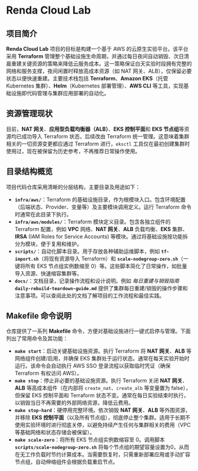 # Renda Cloud Lab

## 项目简介

**Renda Cloud Lab** 项目的目标是构建一个基于 AWS 的云原生实验平台。该平台采用 **Terraform** 管理整个基础设施生命周期，并通过每日夜间自动销毁、次日清晨重建关键资源的策略来降低云服务成本。这一策略保证白天实验时段拥有完整的网络和服务支撑，夜间闲置时释放高成本资源（如 NAT 网关、ALB），仅保留必要状态以便快速重建。主要技术栈包括 **Terraform**、**Amazon EKS**（托管 Kubernetes 集群）、**Helm**（Kubernetes 部署管理）、**AWS CLI** 等工具，实现基础设施即代码管理与集群应用部署的自动化。

## 资源管理现状

目前，**NAT 网关**、**应用型负载均衡器（ALB）**、**EKS 控制平面**和 **EKS 节点组**等资源均已成功导入 Terraform 状态，后续改由 Terraform 统一管理。这意味着集群相关的一切资源变更都应通过 Terraform 进行，`eksctl` 工具仅在最初创建集群时使用过，现在被保留为历史参考，不再推荐日常操作使用。

## 目录结构概览

项目代码仓库采用清晰的分层结构，主要目录及用途如下：

* **`infra/aws/`**：Terraform 的基础设施目录，作为根模块入口。包含环境配置（后端状态、Provider、变量等）及主要模块调用定义。运行 Terraform 命令时通常在此目录下执行。
* **`infra/aws/modules/`**：Terraform 模块定义目录。包含各独立组件的 Terraform 配置，例如 **VPC** 网络、**NAT 网关**、**ALB** 负载均衡、**EKS** 集群、**IRSA** (IAM Roles for Service Accounts) 等模块。通过将基础设施按功能拆分为模块，便于复用和维护。
* **`scripts/`**：自动化脚本目录。用于存放各种辅助运维脚本，例如 **`tf-import.sh`**（将现有资源导入 Terraform）和 **`scale-nodegroup-zero.sh`**（一键将所有 EKS 节点组实例数缩至 0）等。这些脚本简化了日常操作，如批量导入资源、快速缩容集群等。
* **`docs/`**：文档目录，记录操作流程和设计说明。例如 *每日重建与销毁指南* **`daily-rebuild-teardown-guide.md`** 提供了集群每日重建/销毁的操作步骤和注意事项。可以查阅此处的文档了解项目的工作流程和最佳实践。

## Makefile 命令说明

仓库提供了一系列 **Makefile** 命令，方便对基础设施进行一键式启停与管理。下面列出了常用命令及其功能：

* **`make start`**：启动关键基础设施资源。执行 Terraform 将 **NAT 网关**、**ALB** 等网络组件创建/启用，并确保 EKS 集群处于运行状态。通常在每天实验开始时运行。该命令会自动执行 AWS SSO 登录流程以获取临时凭证（确保 Terraform 有权访问 AWS）。
* **`make stop`**：停止非必要的基础设施资源。执行 Terraform 关闭 **NAT 网关**、**ALB** 等高成本组件（在内部将 `create_nat`、`create_alb` 等变量置为 false），但保留 EKS 控制平面和 Terraform 状态不变。通常在每日实验结束时执行，以销毁当日不再需要的外部网络资源，降低云费用。
* **`make stop-hard`**：硬停用完整环境。依次销毁 **NAT 网关**、**ALB** 等外围资源，并移除 **EKS 控制平面**（以及所有节点组），彻底停止整个集群。适用于长期不使用实验环境时进行彻底关停，以避免持续产生任何与集群相关的费用（VPC 等基础网络和状态存储会被保留）。
* **`make scale-zero`**：将所有 EKS 节点组实例数缩容至 0。调用脚本 **`scripts/scale-nodegroup-zero.sh`** 将每个节点组的期望容量设置为0，从而在无工作负载时节约计算成本。当需要恢复时，只需重新部署应用或手动扩容节点组，自动伸缩组件会根据负载重启节点。
